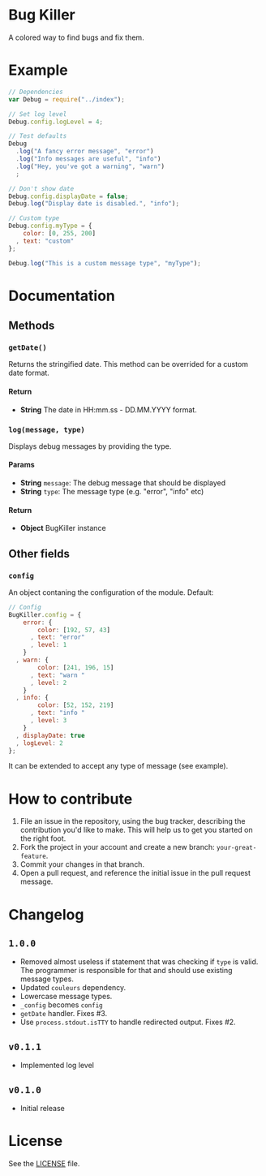 Bug Killer
==========
A colored way to find bugs and fix them.

# Example

```js
// Dependencies
var Debug = require("../index");

// Set log level
Debug.config.logLevel = 4;

// Test defaults
Debug
  .log("A fancy error message", "error")
  .log("Info messages are useful", "info")
  .log("Hey, you've got a warning", "warn")
  ;

// Don't show date
Debug.config.displayDate = false;
Debug.log("Display date is disabled.", "info");

// Custom type
Debug.config.myType = {
    color: [0, 255, 200]
  , text: "custom"
};

Debug.log("This is a custom message type", "myType");
```

# Documentation

## Methods

### `getDate()`
Returns the stringified date. This method can be overrided for a custom date format.

#### Return
- **String** The date in HH:mm.ss - DD.MM.YYYY format.

### `log(message, type)`
Displays debug messages by providing the type.

#### Params
- **String** `message`: The debug message that should be displayed
- **String** `type`: The message type (e.g. "error", "info" etc)

#### Return
- **Object** BugKiller instance


## Other fields

### `config`
An object contaning the configuration of the module.
Default:

```js
// Config
BugKiller.config = {
    error: {
        color: [192, 57, 43]
      , text: "error"
      , level: 1
    }
  , warn: {
        color: [241, 196, 15]
      , text: "warn "
      , level: 2
    }
  , info: {
        color: [52, 152, 219]
      , text: "info "
      , level: 3
    }
  , displayDate: true
  , logLevel: 2
};
```

It can be extended to accept any type of message (see example).

# How to contribute

1. File an issue in the repository, using the bug tracker, describing the
   contribution you'd like to make. This will help us to get you started on the
   right foot.
2. Fork the project in your account and create a new branch:
   `your-great-feature`.
3. Commit your changes in that branch.
4. Open a pull request, and reference the initial issue in the pull request
   message.

# Changelog

## `1.0.0`
 - Removed almost useless if statement that was checking if `type` is valid. The programmer is responsible for that and should use existing message types.
 - Updated `couleurs` dependency.
 - Lowercase message types.
 - `_config` becomes `config`
 - `getDate` handler. Fixes #3.
 - Use `process.stdout.isTTY` to handle redirected output. Fixes #2.

## `v0.1.1`
 - Implemented log level

## `v0.1.0`
 - Initial release

# License
See the [LICENSE](/LICENSE) file.

